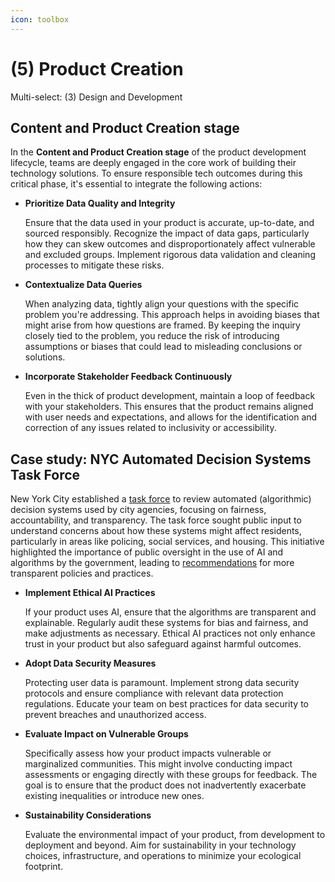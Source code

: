 ```yaml
---
icon: toolbox
---
```


# (5) Product Creation

Multi-select: (3) Design and Development

## Content and Product Creation stage

In the **Content and Product Creation stage** of the product development lifecycle, teams are deeply engaged in the core work of building their technology solutions. To ensure responsible tech outcomes during this critical phase, it's essential to integrate the following actions:

*   **Prioritize Data Quality and Integrity**

    Ensure that the data used in your product is accurate, up-to-date, and sourced responsibly. Recognize the impact of data gaps, particularly how they can skew outcomes and disproportionately affect vulnerable and excluded groups. Implement rigorous data validation and cleaning processes to mitigate these risks.
*   **Contextualize Data Queries**

    When analyzing data, tightly align your questions with the specific problem you're addressing. This approach helps in avoiding biases that might arise from how questions are framed. By keeping the inquiry closely tied to the problem, you reduce the risk of introducing assumptions or biases that could lead to misleading conclusions or solutions.
*   **Incorporate Stakeholder Feedback Continuously**

    Even in the thick of product development, maintain a loop of feedback with your stakeholders. This ensures that the product remains aligned with user needs and expectations, and allows for the identification and correction of any issues related to inclusivity or accessibility.

## **Case study: NYC Automated Decision Systems Task Force**

New York City established a [task force](https://www.nyc.gov/site/adstaskforce/index.page) to review automated (algorithmic) decision systems used by city agencies, focusing on fairness, accountability, and transparency. The task force sought public input to understand concerns about how these systems might affect residents, particularly in areas like policing, social services, and housing. This initiative highlighted the importance of public oversight in the use of AI and algorithms by the government, leading to [recommendations](https://www.nyc.gov/assets/adstaskforce/downloads/pdf/ADS-Report-11192019.pdf) for more transparent policies and practices.

*   **Implement Ethical AI Practices**

    If your product uses AI, ensure that the algorithms are transparent and explainable. Regularly audit these systems for bias and fairness, and make adjustments as necessary. Ethical AI practices not only enhance trust in your product but also safeguard against harmful outcomes.
*   **Adopt Data Security Measures**

    Protecting user data is paramount. Implement strong data security protocols and ensure compliance with relevant data protection regulations. Educate your team on best practices for data security to prevent breaches and unauthorized access.
*   **Evaluate Impact on Vulnerable Groups**

    Specifically assess how your product impacts vulnerable or marginalized communities. This might involve conducting impact assessments or engaging directly with these groups for feedback. The goal is to ensure that the product does not inadvertently exacerbate existing inequalities or introduce new ones.
*   **Sustainability Considerations**

    Evaluate the environmental impact of your product, from development to deployment and beyond. Aim for sustainability in your technology choices, infrastructure, and operations to minimize your ecological footprint.

